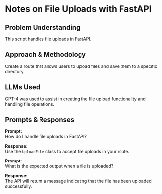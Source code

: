 # Notes on File Uploads with FastAPI

## Problem Understanding
This script handles file uploads in FastAPI.

## Approach & Methodology
Create a route that allows users to upload files and save them to a specific directory.

## LLMs Used
GPT-4 was used to assist in creating the file upload functionality and handling file operations.

## Prompts & Responses
**Prompt:**  
How do I handle file uploads in FastAPI?

**Response:**  
Use the `UploadFile` class to accept file uploads in your route.

**Prompt:**  
What is the expected output when a file is uploaded?

**Response:**  
The API will return a message indicating that the file has been uploaded successfully.
